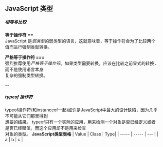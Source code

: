 ## JavaScript 类型

##### 相等与比较
**等于操作符 ==**<br>
JavaScript 是*弱类型*的弱类型的语言，这就意味着，等于操作符会为了比较两个值而进行强制类型转换。

**严格等于操作符 ===**<br>
强烈推荐使用*严格等于操作符*。如果类型需要转换，应该在比较之前显式的转换，而不是使用语言本身<br>
复杂的强制类型转换。

--

##### typeof 操作符
typeof操作符(和instanceof一起)或许是JavaScript中最大的设计缺陷，因为几乎不可能从它们那里得到<br>
想要的结果。
typeof只有一个实际的应用，用来检测一个对象是否已经定义或者是否已经赋值，而这个应用却不是用来检查<br>
对象的类型。
**JavaScript类型表格**
| Value | Class | Type|
| ----- | ----- | --- |
| a     | b     | c   |
